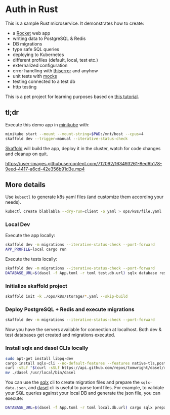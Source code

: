 # Auth in Rust

This is a sample Rust microservice. It demonstrates how to create:
 - a [Rocket](https://rocket.rs/) web app
 - writing data to PostgreSQL & Redis
 - DB migrations
 - type safe SQL queries
 - deploying to Kubernetes
 - different profiles (default, local, test etc.)
 - externalized configuration
 - error handling with [thiserror](https://github.com/dtolnay/thiserror/) and anyhow
 - unit tests with [mocks](https://github.com/asomers/mockall/)
 - testing connected to a test db
 - http testing

This is a pet project for learning purposes based on [this tutorial](https://betterprogramming.pub/structuring-rust-project-for-testability-18207b5d0243).

## tl;dr

Execute this demo app in [minikube](https://minikube.sigs.k8s.io/docs/start/) with:

```sh
minikube start --mount --mount-string=$PWD:/mnt/host --cpus=4
skaffold dev --trigger=manual --iterative-status-check
```

[Skaffold](https://skaffold.dev/docs/install/) will build the app, deploy it in the cluster, watch for code changes and cleanup on quit.

https://user-images.githubusercontent.com/712092/163493261-8ed6b178-9eed-4417-a6cd-42e356b91d3e.mp4

## More details

Use `kubectl` to generate k8s yaml files (and customize them according your needs).

```sh
kubectl create blablabla --dry-run=client -o yaml > ops/k8s/file.yaml
```

### Local Dev

Execute the app locally:

```sh
skaffold dev -m migrations --iterative-status-check --port-forward
APP_PROFILE=local cargo run
```

Execute the tests locally:

```sh
skaffold dev -m migrations --iterative-status-check --port-forward
DATABASE_URL=$(dasel -f App.toml -r toml test.db.url) sqlx database reset -y && cargo test
```

### Initialize skaffold project

```sh
skaffold init -k ./ops/k8s/storage/*.yaml --skip-build
```

### Deploy PostgreSQL + Redis and execute migrations

```sh
skaffold dev -m migrations --iterative-status-check --port-forward
```

Now you have the servers available for connection at localhost. Both dev & test databases get created and migrations executed.

### Install sqlx and dasel CLIs locally

```sh
sudo apt-get install libpq-dev
cargo install sqlx-cli --no-default-features --features native-tls,postgres
curl -sSLf "$(curl -sSLf https://api.github.com/repos/tomwright/dasel/releases/latest | grep browser_download_url | grep linux_amd64 | cut -d\" -f 4)" -L -o dasel && chmod +x dasel
mv ./dasel /usr/local/bin/dasel
```

You can use the [sqlx](https://github.com/launchbadge/sqlx/tree/master/sqlx-cli#sqlx-cli) cli to create migration files and prepare the `sqlx-data.json`, and
[dasel](https://github.com/TomWright/dasel#dasel) cli is useful to parse toml files. For example, to validate your SQL queries against your local DB and generate the json file, you can execute:

```sh
DATABASE_URL=$(dasel -f App.toml -r toml local.db.url) cargo sqlx prepare -- --lib
```
